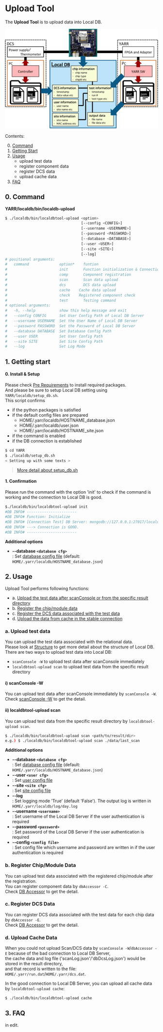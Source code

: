 # Upload Tool

The **Upload Tool** is to upload data into Local DB.

![Upload test](images/upload_test.png)

Contents:

0. [Command](#0-command)
1. [Getting Start](#1-getting-start)
2. [Usage](#2-usage)
    - upload test data
    - register component data
    - register DCS data
    - upload cache data
3. [FAQ](#3-faq)

## 0. Command

**YARR/localdb/bin/localdb-upload**

```bash
$ ./localdb/bin/localdbtool-upload <option>
                                   [--config <CONFIG>]
                                   [--username <USERNAME>]
                                   [--password <PASSWORD>]
                                   [--database <DATABASE>]
                                   [--user <USER>]
                                   [--site <SITE>]
                                   [--log]
# positional arguments:
#   command              option*	funtion
#                        init	    Function initialization & Connection check
#                        comp	    Component registration
#                        scan	    Scan data upload
#                        dcs	    DCS data upload
#                        cache	  Cache data upload
#                        check	  Registered component check
#                        test	    Testing command
# optional arguments:
#   -h, --help           show this help message and exit
#   --config CONFIG      Set User Config Path of Local DB Server
#   --username USERNAME  Set the User Name of Local DB Server
#   --password PASSWORD  Set the Password of Local DB Server
#   --database DATABASE  Set Database Config Path
#   --user USER          Set User Config Path
#   --site SITE          Set Site Config Path
#   --log                Set Log Mode
```

## 1. Getting start

#### 0. Install & Setup

Please check [Pre Requirements](requirements.md) to install required packages.<br>
And please be sure to setup Local DB setting using `YARR/localdb/setup_db.sh`. <br>
This script confirms

- if the python packages is satisfied
- if the default config files are prepared
    - HOME/.yarr/localdb/HOSTNAME_database.json
    - HOME/.yarr/localdb/user.json
    - HOME/.yarr/localdb/HOSTNAME_site.json
- if the command is enabled
- if the DB connection is established

```bash
$ cd YARR
$ ./localdb/setup_db.sh
< Setting up with some texts >
```
> [More detail about setup_db.sh](setup-db.md)

#### 1. Confirmation

Please run the command with the option 'init' to check if the command is working and the connection to Local DB is good.

```bash
$./localdb/bin/localdbtool-upload init
#DB INFO# -----------------------
#DB INFO# Function: Initialize
#DB INFO# [Connection Test] DB Server: mongodb://127.0.0.1:27017/localdb
#DB INFO# ---> Connection is GOOD.
#DB INFO# -----------------------
```

**Additional options**

- **--database ``<database cfg>``**<br> : Set [database config file](config.md) (default: `HOME/.yarr/localdb/HOSTNAME_database.json`)

## 2. Usage

Upload Tool performs following functions:

* a. [Upload the test data after scanConsole or from the specific result directory](#a-upload-test-data)
* b. [Register the chip/module data](#b-register-chipmodule-data)
* c. [Register the DCS data associated with the test data](#c-register-dcs-data)
* d. [Upload the data from cache in the stable connection](#d-upload-cache-data)

### a. Upload test data

You can upload the test data associated with the relational data.<br>
Please look at [Structure](structure.md) to get more detail about the structure of Local DB. <br>
There are two ways to upload test data into Local DB:

* `scanConsole -W` to upload test data after scanConsole immediately
* `localdbtool-upload scan` to upload test data from the specific result directory

#### i) scanConsole -W

You can upload test data after scanConsole immediately by `scanConsole -W`.<br>
Check [scanConsole -W](scanconsole.md) to get the detail.

#### ii) localdbtool-upload scan

You can upload test data from the specific result directory by `localdbtool-upload scan`.

```bash
$ ./localdb/bin/localdbtool-upload scan <path/to/result/dir>
e.g.) $ ./localdb/bin/localdbtool-upload scan ./data/last_scan
```

**Additional options**

- **--database ``<database cfg>``**<br> : Set [database config file](config.md) (default: `HOME/.yarr/localdb/HOSTNAME_database.json`)
- **--user ``<user cfg>``**<br> : Set [user config file](config.md)
- **--site ``<site cfg>``**<br> : Set [site config file](config.md)
- **--log**<br> : Set logging mode 'True' (default 'False'). The output log is written in `HOME/.yarr/localdb/log/day.log`
- **--username ``<username>``**<br> : Set username of the Local DB Server if the user authentication is required
- **--password ``<password>``**<br> : Set password of the Local DB Server if the user authentication is required
- **--config ``<config file>``**<br> : Set config file which username and password are written in if the user authentication is required

### b. Register Chip/Module Data

You can upload test data associated with the registered chip/module after the registration.<br>
You can register component data by `dbAccessor -C`. <br>
Check [DB Accessor](accessor.md) to get the detail.

### c. Register DCS Data

You can register DCS data associated with the test data for each chip data by `dbAccessor -E`. <br>
Check [DB Accessor](accessor.md) to get the detail.

### d. Upload Cache Data

When you could not upload Scan/DCS data by `scanConsole -W`/`dbAccessor -E` because of the bad connection to Local DB Server, <br>
the cache data and log file ('scanLog.json'/'dbDcsLog.json') would be stored in the result directory,<br>
and that record is written to the file: `HOME/.yarr/run.dat`/`HOME/.yarr/dcs.dat`.

In the good connection to Local DB Server, you can upload all cache data by `localdbtool-upload cache`:

```bash
$ ./localdb/bin/localdbtool-upload cache
```

## 3. FAQ

in edit.
